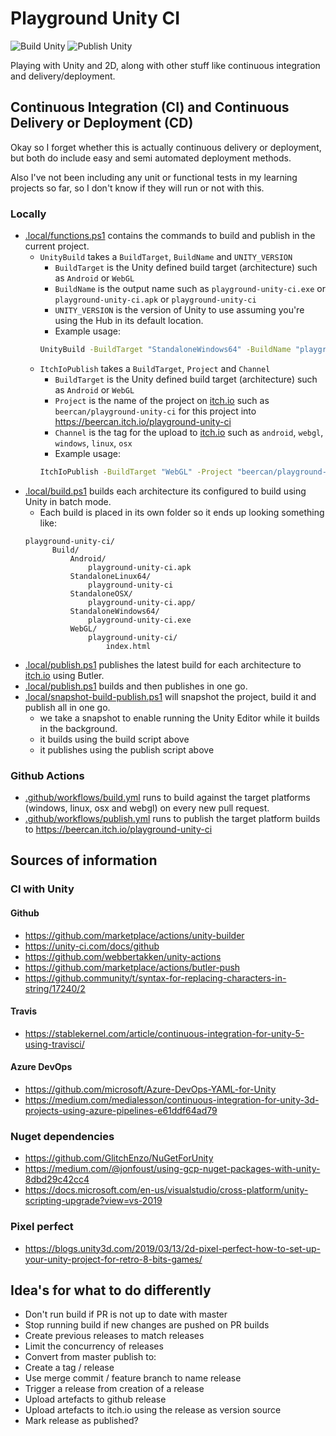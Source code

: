 # Playground Unity CI
![Build Unity](https://github.com/beercan1989/playground-unity-ci/workflows/Build%20Unity/badge.svg)
![Publish Unity](https://github.com/beercan1989/playground-unity-ci/workflows/Publish%20Unity/badge.svg)

Playing with Unity and 2D, along with other stuff like continuous integration and delivery/deployment.

## Continuous Integration (CI) and Continuous Delivery or Deployment (CD)

Okay so I forget whether this is actually continuous delivery or deployment, but both do include easy and semi automated deployment methods.

Also I've not been including any unit or functional tests in my learning projects so far, so I don't know if they will run or not with this.

### Locally

* [.local/functions.ps1](.local/functions.ps1) contains the commands to build and publish in the current project.
  * `UnityBuild` takes a `BuildTarget`, `BuildName` and `UNITY_VERSION`
    * `BuildTarget` is the Unity defined build target (architecture) such as `Android` or `WebGL`
    * `BuildName` is the output name such as `playground-unity-ci.exe` or `playground-unity-ci.apk` or `playground-unity-ci`
    * `UNITY_VERSION` is the version of Unity to use assuming you're using the Hub in its default location.
    * Example usage:
    ```bash
    UnityBuild -BuildTarget "StandaloneWindows64" -BuildName "playground-unity-ci.exe"
    ```
  * `ItchIoPublish` takes a `BuildTarget`, `Project` and `Channel`
    * `BuildTarget` is the Unity defined build target (architecture) such as `Android` or `WebGL`
    * `Project` is the name of the project on [itch.io](itch.io) such as `beercan/playground-unity-ci` for this project into https://beercan.itch.io/playground-unity-ci
    * `Channel` is the tag for the upload to [itch.io](itch.io) such as `android`, `webgl`, `windows`, `linux`, `osx`
    * Example usage:
    ```bash
    ItchIoPublish -BuildTarget "WebGL" -Project "beercan/playground-unity-ci" -Channel "webgl"
    ```
* [.local/build.ps1](.local/build.ps1) builds each architecture its configured to build using Unity in batch mode.
  * Each build is placed in its own folder so it ends up looking something like:
  ```
  playground-unity-ci/
        Build/
            Android/
                playground-unity-ci.apk
            StandaloneLinux64/
                playground-unity-ci
            StandaloneOSX/
                playground-unity-ci.app/
            StandaloneWindows64/
                playground-unity-ci.exe
            WebGL/
                playground-unity-ci/
                    index.html
  ```
* [.local/publish.ps1](.local/publish.ps1) publishes the latest build for each architecture to [itch.io](itch.io) using Butler.
* [.local/publish.ps1](.local/build-and-publish.ps1) builds and then publishes in one go.
* [.local/snapshot-build-publish.ps1](.local/snapshot-build-and-publish.ps1) will snapshot the project, build it and publish all in one go.
   * we take a snapshot to enable running the Unity Editor while it builds in the background.
   * it builds using the build script above
   * it publishes using the publish script above

### Github Actions

* [.github/workflows/build.yml](.github/workflows/build.yml) runs to build against the target platforms (windows, linux, osx and webgl) on every new pull request.
* [.github/workflows/publish.yml](.github/workflows/publish.yml) runs to publish the target platform builds to https://beercan.itch.io/playground-unity-ci

## Sources of information

### CI with Unity

#### Github
* https://github.com/marketplace/actions/unity-builder
* https://unity-ci.com/docs/github
* https://github.com/webbertakken/unity-actions
* https://github.com/marketplace/actions/butler-push
* https://github.community/t/syntax-for-replacing-characters-in-string/17240/2

#### Travis
* https://stablekernel.com/article/continuous-integration-for-unity-5-using-travisci/

#### Azure DevOps
* https://github.com/microsoft/Azure-DevOps-YAML-for-Unity
* https://medium.com/medialesson/continuous-integration-for-unity-3d-projects-using-azure-pipelines-e61ddf64ad79

### Nuget dependencies
* https://github.com/GlitchEnzo/NuGetForUnity
* https://medium.com/@jonfoust/using-gcp-nuget-packages-with-unity-8dbd29c42cc4
* https://docs.microsoft.com/en-us/visualstudio/cross-platform/unity-scripting-upgrade?view=vs-2019

### Pixel perfect
* https://blogs.unity3d.com/2019/03/13/2d-pixel-perfect-how-to-set-up-your-unity-project-for-retro-8-bits-games/

## Idea's for what to do differently
* Don't run build if PR is not up to date with master
* Stop running build if new changes are pushed on PR builds
* Create previous releases to match releases
* Limit the concurrency of releases
* Convert from master publish to:
 * Create a tag / release
 * Use merge commit / feature branch to name release
 * Trigger a release from creation of a release
 * Upload artefacts to github release
 * Upload artefacts to itch.io using the release as version source
 * Mark release as published?
